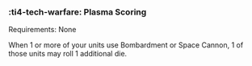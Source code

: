 ### :ti4-tech-warfare: **Plasma Scoring**

Requirements: None

When 1 or more of your units use Bombardment or Space Cannon, 1 of those units may roll 1 additional die.

